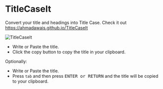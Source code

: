 # TitleCaseIt
Convert your title and headings into Title Case.
Check it out https://ahmadawais.github.io/TitleCaseIt

![TitleCaseIt](https://i.imgur.com/IoZQh1Y.png)

- Write or Paste the title.
- Click the copy button to copy the title in your clipboard.

Optionally:
- Write or Paste the title.
- Press `tab` and then press <kbd>ENTER or RETURN</kbd> and the title will be copied to your clipboard.
